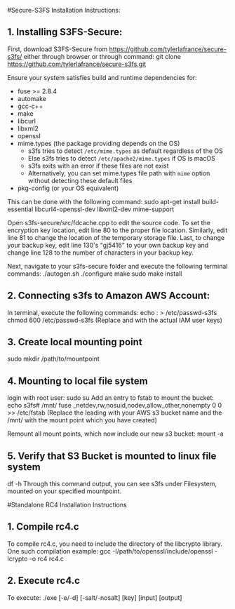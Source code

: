 #Secure-S3FS Installation Instructions:

## 1. Installing S3FS-Secure:

First, download S3FS-Secure from https://github.com/tylerlafrance/secure-s3fs/ either through browser or through command:
git clone https://github.com/tylerlafrance/secure-s3fs.git

Ensure your system satisfies build and runtime dependencies for:
* fuse >= 2.8.4
* automake
* gcc-c++
* make
* libcurl
* libxml2
* openssl
* mime.types (the package providing depends on the OS)
    * s3fs tries to detect `/etc/mime.types` as default regardless of the OS
    * Else s3fs tries to detect `/etc/apache2/mime.types` if OS is macOS
    * s3fs exits with an error if these files are not exist
    * Alternatively, you can set mime.types file path with `mime` option without detecting these default files
* pkg-config (or your OS equivalent)

This can be done with the following command:
sudo apt-get install build-essential libcurl4-openssl-dev libxml2-dev mime-support

Open s3fs-secure/src/fdcache.cpp to edit the source code.
To set the encryption key location, edit line 80 to the proper file location.
Similarly, edit line 81 to change the location of the temporary storage file.
Last, to change your backup key, edit line 130's "gj5416" to your own backup key and change line 128 to the number of characters in your backup key.

Next, navigate to your s3fs-secure folder and execute the following terminal commands:
./autogen.sh
./configure
make
sudo make install

## 2. Connecting s3fs to Amazon AWS Account:
In terminal, execute the following commands:
echo <access-key-id>:<secret-access-key> > /etc/passwd-s3fs
chmod 600 /etc/passwd-s3fs
(Replace <access-key-id> and <secret-access-key> with the actual IAM user keys)

## 3. Create local mounting point
sudo mkdir /path/to/mountpoint

## 4. Mounting to local file system
login with root user:
sudo su
Add an entry to fstab to mount the bucket:
echo s3fs#<s3-bucket> /mnt/<test-bucket> fuse _netdev,rw,nosuid,nodev,allow_other,nonempty 0 0 >> /etc/fstab
(Replace the leading <s3-bucket> with your AWS s3 bucket name and the /mnt/<test-bucket> with the mount point which you have created)

Remount all mount points, which now include our new s3 bucket:
mount -a

## 5. Verify that S3 Bucket is mounted to linux file system
df -h
Through this command output, you can see s3fs under Filesystem, mounted on your specified mountpoint.

#Standalone RC4 Installation Instructions

## 1. Compile rc4.c
To compile rc4.c, you need to include the directory of the libcrypto library. One such compilation example:
gcc -I/path/to/openssl/include/openssl -lcrypto -o rc4 rc4.c

## 2. Execute rc4.c
To execute:
./exe [-e/-d] [-salt/-nosalt] [key] [input] [output]
